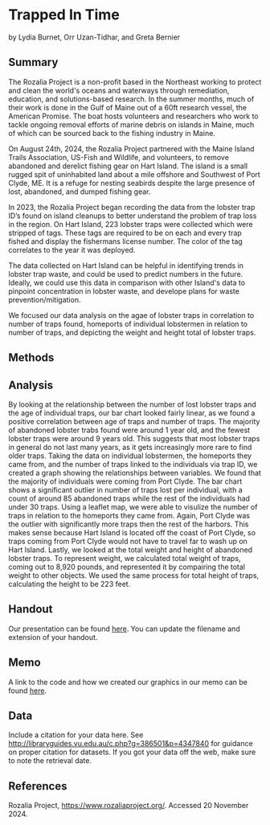Trapped In Time
================
by Lydia Burnet, Orr Uzan-Tidhar, and Greta Bernier

## Summary

The Rozalia Project is a non-profit based in the Northeast working to protect and clean the world's oceans and waterways through remediation, education, and solutions-based research. In the summer months, much of their work is done in the Gulf of Maine out of a 60ft research vessel, the American Promise. The boat hosts volunteers and researchers who work to tackle ongoing removal efforts of marine debris on islands in Maine, much of which can be sourced back to the fishing industry in Maine. 

On August 24th, 2024, the Rozalia Project partnered with the Maine Island Trails Association,
US-Fish and Wildlife, and volunteers, to remove abandoned and derelict fishing gear on Hart Island. The island is a small rugged spit of uninhabited land about a mile offshore and Southwest of Port Clyde, ME. It is a refuge for nesting seabirds despite the large presence of lost, abandoned, and dumped fishing gear. 

In 2023, the Rozalia Project began recording the data from the lobster trap ID’s found on island cleanups to better understand the problem of trap loss in the region. On Hart Island, 223 lobster traps were collected which were stripped of tags. These tags are required to be on each and every trap fished and display the fishermans license number. The color of the tag correlates to the year it was deployed. 

The data collected on Hart Island can be helpful in identifying trends in lobster trap waste, and could be used to predict numbers in the future. Ideally, we could use this data in comparison with other Island's data to pinpoint concentration in lobster waste, and develope plans for waste prevention/mitigation.

We focused our data analysis on the agae of lobster traps in correlation to number of traps found, homeports of individual lobstermen in relation to number of traps, and depicting the weight and height total of lobster traps.

## Methods 


## Analysis 
By looking at the relationship between the number of lost lobster traps and the age of individual traps, our bar chart looked fairly linear, as we found a positive correlation between age of traps and number of traps. The majority of abandoned lobster trabs found were around 1 year old, and the fewest lobster traps were around 9 years old. This suggests that most lobster traps in general do not last many years, as it gets increasingly more rare to find older traps. Taking the data on individual lobstermen, the homeports they came from, and the number of traps linked to the individuals via trap ID, we created a graph showing the relationships between variables. We found that the majority of individuals were coming from Port Clyde. The bar chart shows a significant outlier in number of traps lost per individual, with a count of around 85 abandoned traps while the rest of the individuals had under 30 traps. Using a leaflet map, we were able to visulize the number of traps in relation to the homeports they came from. Again, Port Clyde was the outlier with significantly more traps then the rest of the harbors. This makes sense because Hart Island is located off the coast of Port Clyde, so traps coming from Port Clyde would not have to travel far to wash up on Hart Island. Lastly, we looked at the total weight and height of abandoned lobster traps. To represent weight, we calculated total weight of traps, coming out to 8,920 pounds, and represented it by compairing the total weight to other objects. We used the same process for total height of traps, calculating the height to be 223 feet. 

## Handout

Our presentation can be found [here](handout/handout.pdf). You can update the filename and extension of your handout.

## Memo

A link to the code and how we created our graphics in our memo can be found [here](memo/memo.html).

## Data

Include a citation for your data here. See
<http://libraryguides.vu.edu.au/c.php?g=386501&p=4347840> for guidance
on proper citation for datasets. If you got your data off the web, make
sure to note the retrieval date.

## References

Rozalia Project, https://www.rozaliaproject.org/. Accessed 20 November 2024.


